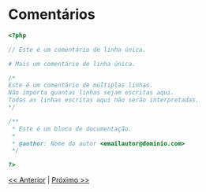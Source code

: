 # Comentários

```php
<?php

// Este é um comentário de linha única.

# Mais um comentário de linha única.

/*
Este é um comentário de múltiplas linhas.
Não importa quantas linhas sejam escritas aqui.
Todas as linhas escritas aqui não serão interpretadas.
*/

/**
 * Este é um bloco de documentação.
 *
 * @author: Nome do autor <emailautor@dominio.com>
 */

?>
```

[<< Anterior](https://github.com/agenciasys/as-capacita/blob/master/PHP-basics/ImprimindoEmTela.md#imprimindo-valores-em-tela)
|
[Próximo >>](https://github.com/agenciasys/as-capacita/blob/master/PHP-basics/Variaveis.md#variáveis)
